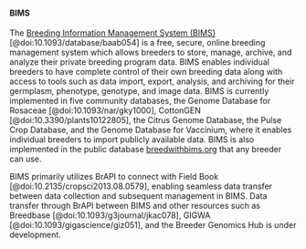 #### BIMS

<!-- Sook -->
The [Breeding Information Management System (BIMS)](https://wwww.breedwithbims.org) [@doi:10.1093/database/baab054] is a free, secure, online breeding management system which allows breeders to store, manage, archive, and analyze their private breeding program data. 
BIMS enables individual breeders to have complete control of their own breeding data along with access to tools such as data import, export, analysis, and archiving for their germplasm, phenotype, genotype, and image data. 
BIMS is currently implemented in five community databases, the Genome Database for Rosaceae [@doi:10.1093/nar/gky1000], CottonGEN [@doi:10.3390/plants10122805], the Citrus Genome Database, the Pulse Crop Database, and the Genome Database for Vaccinium, where it enables individual breeders to import publicly available data. 
BIMS is also implemented in the public database [breedwithbims.org](https://wwww.breedwithbims.org) that any breeder can use.

BIMS primarily utilizes BrAPI to connect with Field Book [@doi:10.2135/cropsci2013.08.0579], enabling seamless data transfer between data collection and subsequent management in BIMS. Data transfer through BrAPI between BIMS and other resources such as Breedbase [@doi:10.1093/g3journal/jkac078], GIGWA [@doi:10.1093/gigascience/giz051], and the Breeder Genomics Hub is under development.
